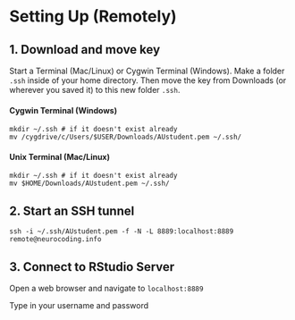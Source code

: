 # Setting Up (Remotely)

## 1. Download and move key

Start a Terminal (Mac/Linux) or Cygwin Terminal (Windows). Make a folder `.ssh` inside of your home directory. Then move the key from Downloads (or wherever you saved it) to this new folder `.ssh`.

#### Cygwin Terminal (Windows)
```
mkdir ~/.ssh # if it doesn't exist already
mv /cygdrive/c/Users/$USER/Downloads/AUstudent.pem ~/.ssh/
```

#### Unix Terminal (Mac/Linux)
```
mkdir ~/.ssh # if it doesn't exist already
mv $HOME/Downloads/AUstudent.pem ~/.ssh/
```

## 2. Start an SSH tunnel

`ssh -i ~/.ssh/AUstudent.pem -f -N -L 8889:localhost:8889 remote@neurocoding.info`

## 3. Connect to RStudio Server

Open a web browser and navigate to `localhost:8889`

Type in your username and password

